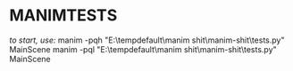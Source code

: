 # MANIMTESTS
*to start, use:*
manim -pqh "E:\tempdefault\manim shit\manim-shit\tests.py" MainScene
manim -pql "E:\tempdefault\manim shit\manim-shit\tests.py" MainScene
